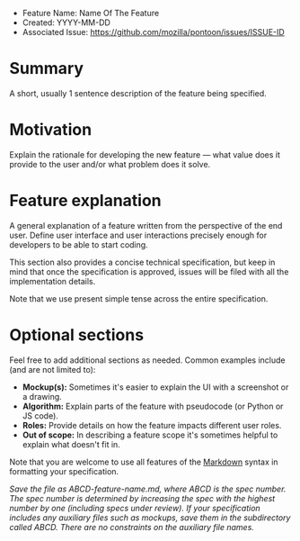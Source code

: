 - Feature Name: Name Of The Feature
- Created: YYYY-MM-DD
- Associated Issue: https://github.com/mozilla/pontoon/issues/ISSUE-ID

# Summary

A short, usually 1 sentence description of the feature being specified.

# Motivation

Explain the rationale for developing the new feature — what value does it provide to the user and/or what problem does it solve.

# Feature explanation

A general explanation of a feature written from the perspective of the end user. Define user interface and user interactions precisely enough for developers to be able to start coding.

This section also provides a concise technical specification, but keep in mind that once the specification is approved, issues will be filed with all the implementation details.

Note that we use present simple tense across the entire specification.

# Optional sections

Feel free to add additional sections as needed. Common examples include (and are not limited to):

- **Mockup(s):** Sometimes it's easier to explain the UI with a screenshot or a drawing.
- **Algorithm:** Explain parts of the feature with pseudocode (or Python or JS code).
- **Roles:** Provide details on how the feature impacts different user roles.
- **Out of scope:** In describing a feature scope it's sometimes helpful to explain what doesn't fit in.

Note that you are welcome to use all features of the [Markdown](https://guides.github.com/features/mastering-markdown/) syntax in formatting your specification.

*Save the file as ABCD-feature-name.md, where ABCD is the spec number. The spec number is determined by increasing the spec with the highest number by one (including specs under review). If your specification includes any auxiliary files such as mockups, save them in the subdirectory called ABCD. There are no constraints on the auxiliary file names.*
